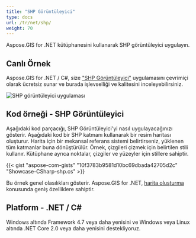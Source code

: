 ```yaml
---
title: "SHP Görüntüleyici"
type: docs
url: /tr/net/shp/
weight: 70
---
```


Aspose.GIS for .NET kütüphanesini kullanarak SHP görüntüleyici uygulayın.

## **Canlı Örnek**

Aspose.GIS for .NET / C#, size ["SHP Görüntüleyici"](https://products.aspose.app/gis/viewer/shp) uygulamasını çevrimiçi olarak ücretsiz sunar ve burada işlevselliği ve kalitesini inceleyebilirsiniz.

![SHP görüntüleyici uygulaması](viewer.png)

## **Kod örneği - SHP Görüntüleyici**

Aşağıdaki kod parçacığı, SHP Görüntüleyici'yi nasıl uygulayacağınızı gösterir. Aşağıdaki kod bir SHP katmanı kullanarak bir resim haritası oluşturur. Harita için bir mekansal referans sistemi belirtirseniz, yüklenen tüm katmanlar buna dönüştürülür.
Örnek, çizgileri çizmek için belirtilen stili kullanır. Kütüphane ayrıca noktalar, çizgiler ve yüzeyler için stillere sahiptir.

{{< gist "aspose-com-gists" "10f3783b9581d10bc69dbada42705d2c" "Showcase-CSharp-shp.cs" >}}

Bu örnek genel olasılıkları gösterir. Aspose.GIS for .NET, [harita oluşturma](https://docs.aspose.com/gis/net/map-rendering/) konusunda geniş özelliklere sahiptir.

## **Platform - .NET / C#**

Windows altında Framework 4.7 veya daha yenisini ve Windows veya Linux altında .NET Core 2.0 veya daha yenisini destekliyoruz.
